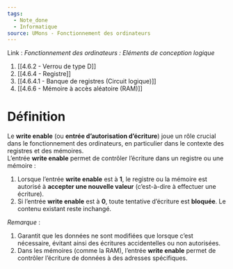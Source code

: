 ```yaml
---
tags:
  - Note_done
  - Informatique
source: UMons - Fonctionnement des ordinateurs
---
```


Link :
_Fonctionnement des ordinateurs : Eléments de conception logique_
1. [[4.6.2 - Verrou de type D]]
2. [[4.6.4 - Registre]]
3. [[4.6.4.1 - Banque de registres (Circuit logique)]]
4. [[4.6.6 - Mémoire à accès aléatoire (RAM)]]

# Définition
Le **write enable** (ou **entrée d’autorisation d’écriture**) joue un rôle crucial dans le fonctionnement des ordinateurs, en particulier dans le contexte des registres et des mémoires. 
\
L’entrée **write enable** permet de contrôler l’écriture dans un registre ou une mémoire :

 1. Lorsque l’entrée **write enable** est à **1**, le registre ou la mémoire est autorisé à **accepter une nouvelle valeur** (c’est-à-dire à effectuer une écriture).
 2. Si l’entrée **write enable** est à **0**, toute tentative d’écriture est **bloquée**. Le contenu existant reste inchangé.

_Remarque_ : 
1. Garantit que les données ne sont modifiées que lorsque c’est nécessaire, évitant ainsi des écritures accidentelles ou non autorisées.
2. Dans les mémoires (comme la RAM), l’entrée **write enable** permet de contrôler l’écriture de données à des adresses spécifiques.